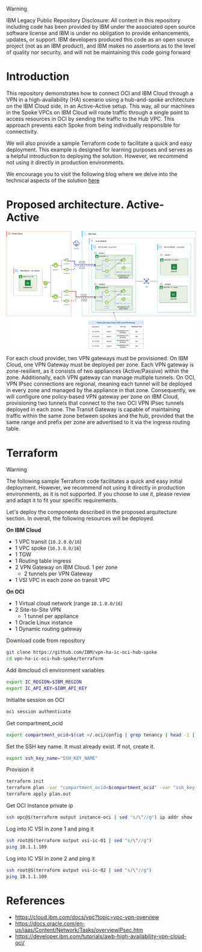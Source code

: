 > [!WARNING]
> IBM Legacy Public Repository Disclosure: All content in this repository including code has been provided by IBM under the associated open source software license and IBM is under no obligation to provide enhancements, updates, or support. IBM developers produced this code as an open source project (not as an IBM product), and IBM makes no assertions as to the level of quality nor security, and will not be maintaining this code going forward

# Introduction
This repository demonstrates how to connect OCI and IBM Cloud through a VPN in a high-availability (HA) scenario using a hub-and-spoke architecture on the IBM Cloud side, in an Active-Active setup. This way, all our machines in the Spoke VPCs on IBM Cloud will route traffic through a single point to access resources in OCI by sending the traffic to the Hub VPC. This approach prevents each Spoke from being individually responsible for connectivity.

We will also provide a sample Terraform code to facilitate a quick and easy deployment. This example is designed for learning purposes and serves as a helpful introduction to deploying the solution. However, we recommend not using it directly in production environments.

We encourage you to visit the following blog where we delve into the technical aspects of the solution [here](https://developer.ibm.com/tutorials/awb-high-availability-vpn-cloud-oci/)

# Proposed architecture. Active-Active

![alt text](images/main.png)

For each cloud provider, two VPN gateways must be provisioned. On IBM Cloud, one VPN Gateway must be deployed per zone. Each VPN gateway is zone-resilient, as it consists of two appliances (Active/Passive) within the zone. Additionally, each VPN gateway can manage multiple tunnels. On OCI, VPN IPsec connections are regional, meaning each tunnel will be deployed in every zone and managed by the appliance in that zone. Consequently, we will configure one policy-based VPN gateway per zone on IBM Cloud, provisioning two tunnels that connect to the two OCI VPN IPsec tunnels deployed in each zone. The Transit Gateway is capable of maintaining traffic within the same zone between spokes and the hub, provided that the same range and prefix per zone are advertised to it via the ingress routing table.


# Terraform
> [!WARNING]
> The following sample Terraform code facilitates a quick and easy initial deployment. However, we recommend not using it directly in production environments, as it is not supported. If you choose to use it, please review and adapt it to fit your specific requirements.

Let's deploy the components described in the proposed arquitecture section. In overall, the following resources will be deployed.

**On IBM Cloud**
* 1 VPC transit (```10.2.0.0/16```)
* 1 VPC spoke (```10.3.0.0/16```)
* 1 TGW
* 1 Routing table ingress
* 2 VPN Gateway on IBM Cloud. 1 per zone
    * 2 tunnels per VPN Gateway
* 1 VSI VPC in each zone on transit VPC

**On OCI**
* 1 Virtual cloud network (range ```10.1.0.0/16```)
* 2 Site-to-Site VPN
    * 1 tunnel per appliance
* 1 Oracle Linux instance
* 1 Dynamic routing gateway

Download code from repository
```bash
git clone https://github.com/IBM/vpn-ha-ic-oci-hub-spoke
cd vpn-ha-ic-oci-hub-spoke/terraform
```
Add ibmcloud cli environment variables
```bash
export IC_REGION=$IBM_REGION
export IC_API_KEY=$IBM_API_KEY
```
Initialite session on OCI
```bash
oci session authenticate
```
Get compartment_ocid
```bash
export compartment_ocid=$(cat ~/.oci/config | grep tenancy | head -1 | cut -d '=' -f 2 | sed 's/^ *//g')
```
Set the SSH key name. It must already exist. If not, create it.
```bash
export ssh_key_name="SSH_KEY_NAME"
```
Provision it
```bash
terraform init
terraform plan -var "compartment_ocid=$compartment_ocid" -var "ssh_key_name=$ssh_key_name" -out plan.out
terraform apply plan.out
```
Get OCI Instance private ip
```bash
ssh opc@$(terraform output instance-oci | sed "s/\"//g") ip addr show
```
Log into IC VSI in zone 1 and ping it
```bash
ssh root@$(terraform output vsi-ic-01 | sed "s/\"//g")
ping 10.1.1.109
```
Log into IC VSI in zone 2 and ping it
```bash
ssh root@$(terraform output vsi-ic-02 | sed "s/\"//g")
ping 10.1.1.109
```

# References
* https://cloud.ibm.com/docs/vpc?topic=vpc-vpn-overview
* https://docs.oracle.com/en-us/iaas/Content/Network/Tasks/overviewIPsec.htm
* https://developer.ibm.com/tutorials/awb-high-availability-vpn-cloud-oci/